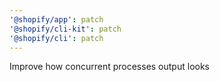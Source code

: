 ```yaml
---
'@shopify/app': patch
'@shopify/cli-kit': patch
'@shopify/cli': patch
---
```


Improve how concurrent processes output looks
